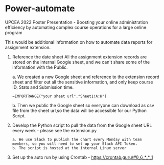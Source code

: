 # Power-automate
UPCEA 2022 Poster Presentation - Boosting your online administration efficiency by automating complex course operations for a large online program

This would be additional information on how to automate data reports for assignment extension.


1. Reference the date sheet
All the assignment extension records are stored on the internal Google sheet, and we can't share some of the information with the Public. 

      a. We created a new Google sheet and reference to the extension record sheet and filter out all the sensitive information, and only keep course ID, Stats and Submission time. 

       =IMPORTRANGE("your sheet url","Sheet1!A:H")

      b. Then we public the Google sheet so everyone can download as csv file from the sheet url,so the data will be accessible for our Python Script. 
  
  
  
 2. Develop the Python script to pull the data from the Google sheet URL every week - please see the extension.py
 
        a. We use Slack to publish the chart every Monday with team members, so you will need to set up your Slack API Token.
        b. The script is hosted at the internal Linux server


 3. Set up the auto run by using Crontab - https://crontab.guru/#0_6_*_*_1
